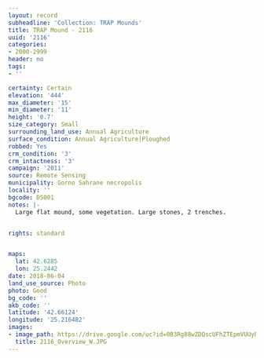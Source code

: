 ```yaml
---
layout: record
subheadline: 'Collection: TRAP Mounds'
title: TRAP Mound - 2116
uuid: '2116'
categories:
- 2000-2999
header: no
tags:
- ''

certainty: Certain
elevation: '444'
max_diameter: '15'
min_diameter: '11'
height: '0.7'
size_category: Small
surrounding_land_use: Annual Agriculture
surface_condition: Annual Agriculture|Ploughed
robbed: Yes
crm_condition: '3'
crm_intactness: '3'
campaign: '2011'
source: Remote Sensing
municipality: Gorno Sahrane necropolis
locality: ''
bgcode: DS001
notes: |-
  Large flat mound, some vegetation. Large stones, 2 trenches.


rights: standard


maps:
  lat: 42.6285
  lon: 25.2442
date: 2018-06-04
land_use_source: Photo
photo: Good
bg_code: ''
akb_code: ''
latitude: '42.66124'
longitude: '25.216482'
images:
- image_path: https://drive.google.com/uc?id=0B3Rg88wZDQscUFhZTEpmVUUyRm8
  title: 2116_Overview_W.JPG
---
```

